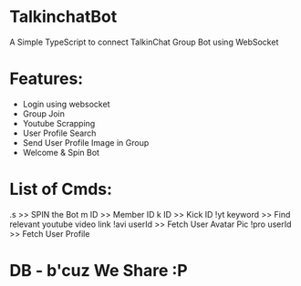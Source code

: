 # TalkinchatBot
A Simple TypeScript to connect TalkinChat Group Bot using WebSocket

# Features:

- Login using websocket
- Group Join
- Youtube Scrapping
- User Profile Search
- Send User Profile Image in Group
- Welcome & Spin Bot


# List of Cmds:
.s    >>  SPIN the Bot
m ID  >>  Member ID
k ID  >>  Kick ID
!yt keyword  >>  Find relevant youtube video link
!avi userId  >>  Fetch User Avatar Pic
!pro userId  >>  Fetch User Profile

# DB - b'cuz We Share :P
